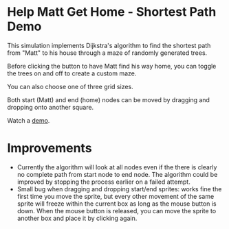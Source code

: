# Help Matt Get Home - Shortest Path Demo
This simulation implements Dijkstra's algorithm to find the shortest path from "Matt" to his house through a maze of randomly generated trees.

Before clicking the button to have Matt find his way home, you can toggle the trees on and off to create a custom maze.

You can also choose one of three grid sizes.

Both start (Matt) and end (home) nodes can be moved by dragging and dropping onto another square.

Watch a [demo](https://youtu.be/skIDMW3XNm4).

# Improvements
- Currently the algorithm will look at all nodes even if the there is clearly no complete path from start node to end node. The algorithm could be improved by stopping the process earlier on a failed attempt.
- Small bug when dragging and dropping start/end sprites: works fine the first time you move the sprite, but every other movement of the same sprite will freeze within the current box as long as the mouse button is down. When the mouse button is released, you can move the sprite to another box and place it by clicking again.